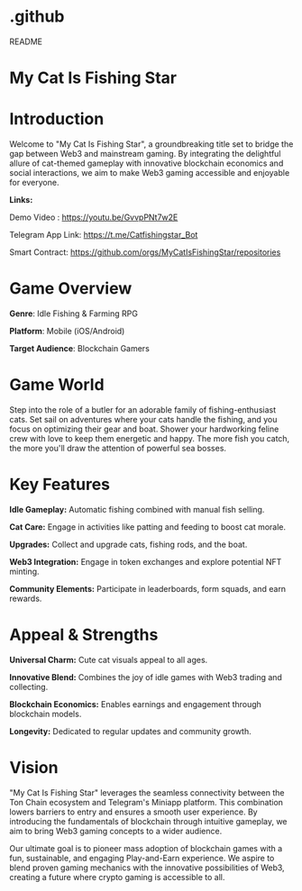 # .github
README

# My Cat Is Fishing Star

# Introduction
Welcome to "My Cat Is Fishing Star", a groundbreaking title set to bridge the gap between Web3 and mainstream gaming. By integrating the delightful allure of cat-themed gameplay with innovative blockchain economics and social interactions, we aim to make Web3 gaming accessible and enjoyable for everyone.

**Links:**

Demo Video : https://youtu.be/GvvpPNt7w2E

Telegram App Link: https://t.me/Catfishingstar_Bot

Smart Contract: https://github.com/orgs/MyCatIsFishingStar/repositories


# Game Overview
**Genre**: Idle Fishing & Farming RPG

**Platform**: Mobile (iOS/Android)

**Target Audience**: Blockchain Gamers

# Game World
Step into the role of a butler for an adorable family of fishing-enthusiast cats. Set sail on adventures where your cats handle the fishing, and you focus on optimizing their gear and boat. Shower your hardworking feline crew with love to keep them energetic and happy. The more fish you catch, the more you'll draw the attention of powerful sea bosses.

# Key Features
**Idle Gameplay:** Automatic fishing combined with manual fish selling.

**Cat Care:** Engage in activities like patting and feeding to boost cat morale.

**Upgrades:** Collect and upgrade cats, fishing rods, and the boat.

**Web3 Integration:** Engage in token exchanges and explore potential NFT minting.

**Community Elements:** Participate in leaderboards, form squads, and earn rewards.

# Appeal & Strengths

**Universal Charm:** Cute cat visuals appeal to all ages.

**Innovative Blend:** Combines the joy of idle games with Web3 trading and collecting.

**Blockchain Economics:** Enables earnings and engagement through blockchain models.

**Longevity:** Dedicated to regular updates and community growth.

# Vision

"My Cat Is Fishing Star" leverages the seamless connectivity between the Ton Chain ecosystem and Telegram's Miniapp platform. This combination lowers barriers to entry and ensures a smooth user experience. By introducing the fundamentals of blockchain through intuitive gameplay, we aim to bring Web3 gaming concepts to a wider audience.

Our ultimate goal is to pioneer mass adoption of blockchain games with a fun, sustainable, and engaging Play-and-Earn experience. We aspire to blend proven gaming mechanics with the innovative possibilities of Web3, creating a future where crypto gaming is accessible to all.
